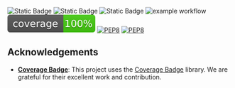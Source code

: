 ![Static Badge](https://img.shields.io/badge/Language-Python-yellow)
![Static Badge](https://img.shields.io/badge/License-GNU%20GENERAL%20PUBLIC-red)
![Static Badge](https://img.shields.io/badge/Platform-Linux-blue)
![example workflow](https://github.com/AshleshaBipinIsha-SE/HW1/actions/workflows/python-app.yml/badge.svg)
<img src="./coverage.svg">
[![PEP8](https://img.shields.io/badge/code%20style-pep8-orange.svg)](https://www.python.org/dev/peps/pep-0008/)
[![PEP8](https://img.shields.io/github/workflow/status/username/repository/pep8)](https://github.com/username/repository/actions/workflows/pep8.yml)


## Acknowledgements

- **[Coverage Badge](https://github.com/dbrgn/coverage-badge)**: This project uses the [Coverage Badge](https://github.com/dbrgn/coverage-badge) library. We are grateful for their excellent work and contribution.



